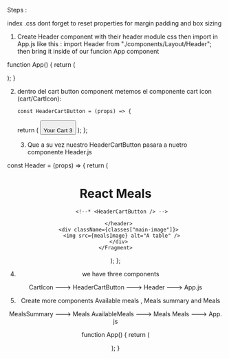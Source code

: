Steps :

index .css dont forget to reset properties for margin padding and box sizing

1.  Create Header component with their header module css
    then import in App.js like this :
    import Header from "./components/Layout/Header";
    then bring it inside of our funcion App component

function App() {
return (

<div className="App">
<!--* <Header />   -->
 </div>
);
}

2.  dentro del cart button component
    metemos el componente cart icon (cart/CartIcon):

        const HeaderCartButton = (props) => {

    return (
    <button className={classes.button}>
    <span className={classes.icon}>

    <!-- *<CartIcon /> -->

    </span>
    <span>Your Cart</span>
    <span className={classes.badge}>3</span>
    </button>
    );
    };

    3. Que a su vez nuestro HeaderCartButton
       pasara a nuetro componente Header.js

const Header = (props) => {
return (
<Fragment>

<header className={classes.header}>
<h1>React Meals</h1>

        <!--* <HeaderCartButton /> -->

      </header>
      <div className={classes["main-image"]}>
        <img src={mealsImage} alt="A table" />
      </div>
    </Fragment>

);
};

4.  we have three components

CartIcon ---> HeaderCartButton ---> Header ---> App.js

5.  Create more components Available meals , Meals summary and Meals

MealsSummary ---> Meals
AvailableMeals ---> Meals
Meals ---> App. js

function App() {
return (
<Fragment>
<Header />
<main>
<!-- *<Meals /> -->
</main>
</Fragment>
);
}

